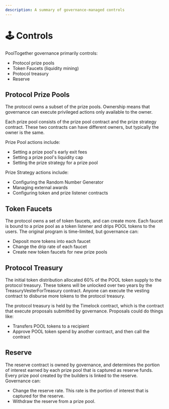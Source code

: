 ```yaml
---
description: A summary of governance-managed controls
---
```


# 🕹️ Controls

PoolTogether governance primarily controls:

* Protocol prize pools
* Token Faucets \(liquidity mining\)
* Protocol treasury
* Reserve

## Protocol Prize Pools

The protocol owns a subset of the prize pools.  Ownership means that governance can execute privileged actions only available to the owner.

Each prize pool consists of the prize pool contract and the prize strategy contract.  These two contracts can have different owners, but typically the owner is the same.

Prize Pool actions include:

* Setting a prize pool's early exit fees
* Setting a prize pool's liquidity cap
* Setting the prize strategy for a prize pool

Prize Strategy actions include:

* Configuring the Random Number Generator
* Managing external awards
* Configuring token and prize listener contracts

## Token Faucets

The protocol owns a set of token faucets, and can create more.  Each faucet is bound to a prize pool as a token listener and drips POOL tokens to the users.  The original program is time-limited, but governance can:

* Deposit more tokens into each faucet
* Change the drip rate of each faucet
* Create new token faucets for new prize pools

## Protocol Treasury

The initial token distribution allocated 60% of the POOL token supply to the protocol treasury.  These tokens will be unlocked over two years by the TreasuryVesterForTreasury contract.  Anyone can execute the vesting contract to disburse more tokens to the protocol treasury.

The protocol treasury is held by the Timelock contract, which is the contract that execute proposals submitted by governance.  Proposals could do things like:

* Transfers POOL tokens to a recipient
* Approve POOL token spend by another contract, and then call the contract

## Reserve

The reserve contract is owned by governance, and determines the portion of interest earned by each prize pool that is captured as reserve funds.  Every prize pool created by the builders is linked to the reserve.  Governance can:

* Change the reserve rate.  This rate is the portion of interest that is captured for the reserve.
* Withdraw the reserve from a prize pool.

